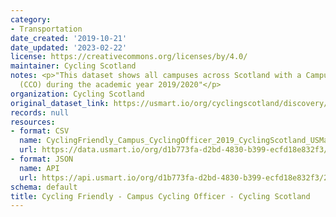 ```yaml
---
category:
- Transportation
date_created: '2019-10-21'
date_updated: '2023-02-22'
license: https://creativecommons.org/licenses/by/4.0/
maintainer: Cycling Scotland
notes: <p>"This dataset shows all campuses across Scotland with a Campus Cycling Officer
  (CCO) during the academic year 2019/2020"</p>
organization: Cycling Scotland
original_dataset_link: https://usmart.io/org/cyclingscotland/discovery/discovery-view-detail/63a7fdf1-e5f1-4636-99b2-4d8ed0666776
records: null
resources:
- format: CSV
  name: CyclingFriendly_Campus_CyclingOfficer_2019_CyclingScotland_USMaster.csv
  url: https://data.usmart.io/org/d1b773fa-d2bd-4830-b399-ecfd18e832f3/resource?resourceGUID=1c0d1da7-cfb9-4825-911c-6118a1670db4
- format: JSON
  name: API
  url: https://api.usmart.io/org/d1b773fa-d2bd-4830-b399-ecfd18e832f3/2660323a-215a-49a3-8419-dad52cb376e0/3/urql
schema: default
title: Cycling Friendly - Campus Cycling Officer - Cycling Scotland
---
```

